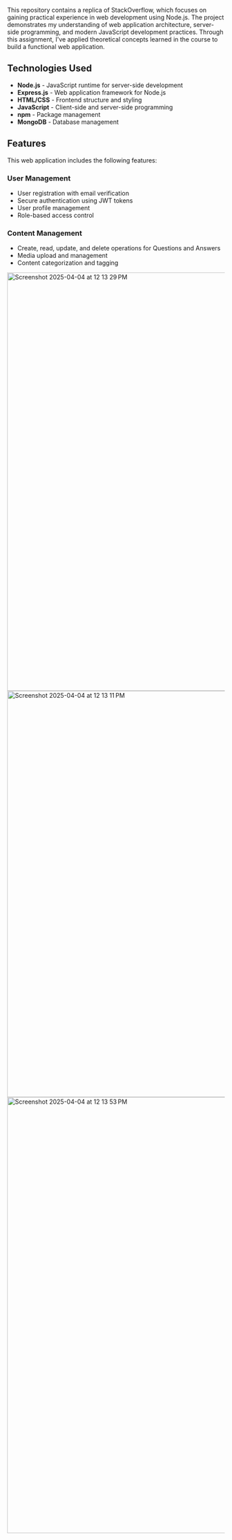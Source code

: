 This repository contains a replica of StackOverflow,
which focuses on gaining practical experience in web development using Node.js. 
The project demonstrates my understanding of web application architecture, server-side programming, and modern JavaScript development practices. 
Through this assignment, I've applied theoretical concepts learned in the course to build a functional web application.

## Technologies Used
- **Node.js** - JavaScript runtime for server-side development
- **Express.js** - Web application framework for Node.js
- **HTML/CSS** - Frontend structure and styling
- **JavaScript** - Client-side and server-side programming
- **npm** - Package management
- **MongoDB** - Database management

## Features
This web application includes the following features:

### User Management
- User registration with email verification
- Secure authentication using JWT tokens
- User profile management
- Role-based access control

### Content Management
- Create, read, update, and delete operations for Questions and Answers
- Media upload and management
- Content categorization and tagging
  
<img width="968" alt="Screenshot 2025-04-04 at 12 13 29 PM" src="https://github.com/user-attachments/assets/1f1e2882-d91f-481d-a8af-1b63a274bb89" />
<img width="940" alt="Screenshot 2025-04-04 at 12 13 11 PM" src="https://github.com/user-attachments/assets/52083dea-fc4c-40e2-aba7-540744ac2029" />
<img width="1009" alt="Screenshot 2025-04-04 at 12 13 53 PM" src="https://github.com/user-attachments/assets/7edb1e52-114f-4bdd-b8e5-3bc9b9ca7f5c" />


